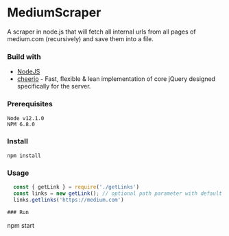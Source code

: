 # MediumScraper
A scraper in node.js that will fetch all internal urls from all pages of medium.com (recursively) and save them into a file.

### Build with 
* [NodeJS](https://nodejs.org/en/)
* [cheerio](https://www.npmjs.com/package/cheerio) - Fast, flexible & lean implementation of core jQuery designed specifically for the server.

### Prerequisites
```
Node v12.1.0
NPM 6.8.0
```

### Install
```
npm install
```

### Usage

```js
  const { getLink } = require('./getLinks')
  const links = new getLink(); // optional path parameter with default directory as the base folder
  links.getlinks('https://medium.com')

### Run
```
npm start
```
